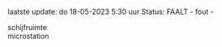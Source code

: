 laatste update: 
do 18-05-2023  5:30   uur 
Status: FAALT - fout - 
<div class="service R">schijfruimte</div><div class="service R">microstation</div>